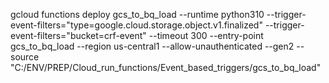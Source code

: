 gcloud functions deploy gcs_to_bq_load --runtime python310 --trigger-event-filters="type=google.cloud.storage.object.v1.finalized" --trigger-event-filters="bucket=crf-event" --timeout 300 --entry-point gcs_to_bq_load --region us-central1 --allow-unauthenticated --gen2 --source "C:/ENV/PREP/Cloud_run_functions/Event_based_triggers/gcs_to_bq_load"
